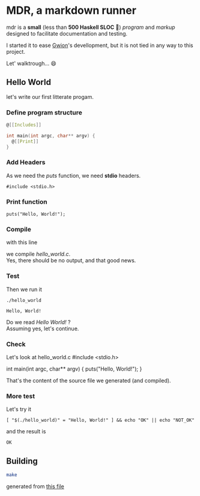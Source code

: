 # MDR, a markdown runner

mdr is a **small** (less than **500 Haskell SLOC** :champagne:) *program* and *markup*
designed to facilitate documentation and testing.  

I started it to ease [Gwion](https://github.com/fennecdjay/gwion)'s devellopment,
but it is not tied in any way to this project.  

Let' walktrough... :smile:
## Hello World
let's write our first litterate progam.

### Define program structure
``` hello_world.c .c
@[[Includes]]

int main(int argc, char** argv) {
  @[[Print]]
}
```


### Add Headers
As we need the *puts* function, we need **stdio** headers.

``` Includes .c  
#include <stdio.h>
```


### Print function
``` Print .c
puts("Hello, World!");
```



### Compile
with this line 

we compile *hello_world.c*.  
Yes, there should be no output, and that good news.
### Test

Then we run it
```
./hello_world
```

```
Hello, World!
```

Do we read *Hello World!* ?  
Assuming yes, let's continue.

### Check
Let's look at hello_world.c
#include <stdio.h>

int main(int argc, char** argv) {
  puts("Hello, World!");
}

That's the content of the source file we generated (and compiled).

### More test
Let's try it
```
[ "$(./hello_world)" = "Hello, World!" ] && echo "OK" || echo "NOT_OK"
```

and the result is
```
OK
```

## Building
``` sh
make
```  

generated from [this file](https://github.com/fennecdjay/mdr/blob/master/README.mdr)
